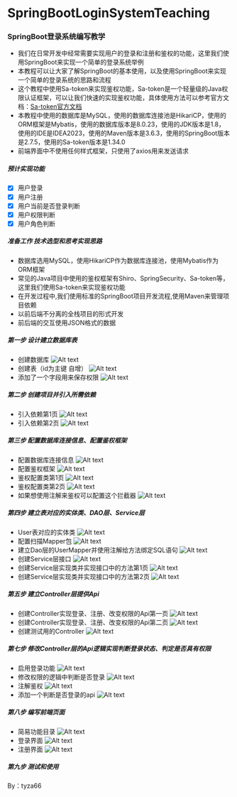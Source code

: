 # SpringBootLoginSystemTeaching
### SpringBoot登录系统编写教学
- 我们在日常开发中经常需要实现用户的登录和注册和鉴权的功能，这里我们使用SpringBoot来实现一个简单的登录系统举例
- 本教程可以让大家了解SpringBoot的基本使用，以及使用SpringBoot来实现一个简单的登录系统的思路和流程
- 这个教程中使用Sa-token来实现鉴权功能，Sa-token是一个轻量级的Java权限认证框架，可以让我们快速的实现鉴权功能，具体使用方法可以参考官方文档：[Sa-token官方文档](https://sa-token.cc/doc.html)
- 本教程中使用的数据库是MySQL，使用的数据库连接池是HikariCP，使用的ORM框架是Mybatis，使用的数据库版本是8.0.23，使用的JDK版本是1.8，使用的IDE是IDEA2023，使用的Maven版本是3.6.3，使用的SpringBoot版本是2.7.5，使用的Sa-token版本是1.34.0
- 前端界面中不使用任何样式框架，只使用了axios用来发送请求

##### 预计实现功能
  - [x] 用户登录
  - [x] 用户注册
  - [x] 用户当前是否登录判断
  - [x] 用户权限判断
  - [x] 用户角色判断

##### 准备工作 技术选型和思考实现思路
  - 数据库选用MySQL，使用HikariCP作为数据库连接池，使用Mybatis作为ORM框架
  - 常见的Java项目中使用的鉴权框架有Shiro、SpringSecurity、Sa-token等，这里我们使用Sa-token来实现鉴权功能
  - 在开发过程中,我们使用标准的SpringBoot项目开发流程,使用Maven来管理项目依赖
  - 以前后端不分离的全栈项目的形式开发
  - 前后端的交互使用JSON格式的数据

##### 第一步 设计建立数据库表
  - 创建数据库
    ![Alt text](./%E6%95%99%E7%A8%8B%E5%9B%BE%E7%89%87/%E5%88%9B%E5%BB%BA%E6%95%B0%E6%8D%AE%E5%BA%93.png)
  - 创建表（id为主键 自增）
    ![Alt text](./%E6%95%99%E7%A8%8B%E5%9B%BE%E7%89%87/%E5%BB%BA%E8%A1%A8.png)
  - 添加了一个字段用来保存权限
    ![Alt text](./%E6%95%99%E7%A8%8B%E5%9B%BE%E7%89%87/%E6%B7%BB%E5%8A%A0%E4%BA%86%E4%B8%80%E4%B8%AA%E5%AD%97%E6%AE%B5%E7%94%A8%E6%9D%A5%E5%8C%BA%E5%88%86%E6%9D%83%E9%99%90.png)

##### 第二步 创建项目并引入所需依赖
  - 引入依赖第1页
    ![Alt text](./%E6%95%99%E7%A8%8B%E5%9B%BE%E7%89%87/%E5%BC%95%E5%85%A5%E4%BE%9D%E8%B5%961.png)
  - 引入依赖第2页
    ![Alt text](./%E6%95%99%E7%A8%8B%E5%9B%BE%E7%89%87/%E5%BC%95%E5%85%A5%E4%BE%9D%E8%B5%962.png)

##### 第三步 配置数据库连接信息、配置鉴权框架
  - 配置数据库连接信息
    ![Alt text](./%E6%95%99%E7%A8%8B%E5%9B%BE%E7%89%87/%E9%85%8D%E7%BD%AE%E6%95%B0%E6%8D%AE%E5%BA%93%E8%BF%9E%E6%8E%A5%E4%BF%A1%E6%81%AF.png)
   - 配置鉴权框架
    ![Alt text](./%E6%95%99%E7%A8%8B%E5%9B%BE%E7%89%87/%E9%85%8D%E7%BD%AE%E9%89%B4%E6%9D%83%E6%A1%86%E6%9E%B6.png) 
  - 鉴权配置类第1页
    ![Alt text](./%E6%95%99%E7%A8%8B%E5%9B%BE%E7%89%87/%E9%89%B4%E6%9D%83%E9%85%8D%E7%BD%AE%E7%B1%BB1.png) 
  - 鉴权配置类第2页
    ![Alt text](./%E6%95%99%E7%A8%8B%E5%9B%BE%E7%89%87/%E9%89%B4%E6%9D%83%E9%85%8D%E7%BD%AE%E7%B1%BB2.png) 
  - 如果想使用注解来鉴权可以配置这个拦截器
    ![Alt text](./%E6%95%99%E7%A8%8B%E5%9B%BE%E7%89%87/%E9%85%8D%E7%BD%AE%E6%8B%A6%E6%88%AA%E5%99%A8%E4%BB%A5%E6%94%AF%E6%8C%81%E6%B3%A8%E8%A7%A3.png) 

##### 第四步 建立表对应的实体类、DAO层、Service层
  - User表对应的实体类
    ![Alt text](./%E6%95%99%E7%A8%8B%E5%9B%BE%E7%89%87/%E7%94%A8%E6%88%B7%E5%AE%9E%E4%BD%93%E7%B1%BB.png)
  - 配置扫描Mapper包
    ![Alt text](./%E6%95%99%E7%A8%8B%E5%9B%BE%E7%89%87/%E6%89%AB%E6%8F%8FMapper%E5%8C%85.png)
  - 建立Dao层的UserMapper并使用注解给方法绑定SQL语句
    ![Alt text](./%E6%95%99%E7%A8%8B%E5%9B%BE%E7%89%87/%E5%BB%BA%E7%AB%8BDao%E5%B1%82%E7%9A%84Mapper.png)
  - 创建Service层接口
    ![Alt text](./%E6%95%99%E7%A8%8B%E5%9B%BE%E7%89%87/%E5%88%9B%E5%BB%BAService%E5%B1%82%E6%8E%A5%E5%8F%A3.png)
  - 创建Service层实现类并实现接口中的方法第1页
    ![Alt text](./%E6%95%99%E7%A8%8B%E5%9B%BE%E7%89%87/Service%E5%AE%9E%E7%8E%B0%E7%B1%BB1.png)
  - 创建Service层实现类并实现接口中的方法第2页
    ![Alt text](./%E6%95%99%E7%A8%8B%E5%9B%BE%E7%89%87/Services%E5%AE%9E%E7%8E%B0%E7%B1%BB2.png)

##### 第五步 建立Controller层提供Api
  - 创建Controller实现登录、注册、改变权限的Api第一页
    ![Alt text](./%E6%95%99%E7%A8%8B%E5%9B%BE%E7%89%87/controller1.png)
  - 创建Controller实现登录、注册、改变权限的Api第二页
    ![Alt text](./%E6%95%99%E7%A8%8B%E5%9B%BE%E7%89%87/controller2.png)
  - 创建测试用的Controller
    ![Alt text](./%E6%95%99%E7%A8%8B%E5%9B%BE%E7%89%87/%E6%B5%8B%E8%AF%95%E7%94%A8controller.png)

##### 第七步 修改Controller层的Api逻辑实现判断登录状态、判定是否具有权限
  - 启用登录功能
    ![Alt text](./%E6%95%99%E7%A8%8B%E5%9B%BE%E7%89%87/%E5%90%AF%E7%94%A8%E7%99%BB%E5%BD%95%E5%8A%9F%E8%83%BD.png)
  - 修改权限的逻辑中判断是否登录
    ![Alt text](./%E6%95%99%E7%A8%8B%E5%9B%BE%E7%89%87/%E5%88%A4%E6%96%AD%E6%98%AF%E5%90%A6%E7%99%BB%E5%BD%95.png)
  - 注解鉴权
    ![Alt text](./%E6%95%99%E7%A8%8B%E5%9B%BE%E7%89%87/%E6%B3%A8%E8%A7%A3%E9%89%B4%E6%9D%83.png)
  - 添加一个判断是否登录的api
    ![Alt text](./%E6%95%99%E7%A8%8B%E5%9B%BE%E7%89%87/%E5%88%A4%E6%96%AD%E6%98%AF%E5%90%A6%E7%99%BB%E5%BD%95api.png)

##### 第八步 编写前端页面
  - 简易功能目录
    ![Alt text](./%E6%95%99%E7%A8%8B%E5%9B%BE%E7%89%87/%E5%8A%9F%E8%83%BD%E7%9B%AE%E5%BD%95.png)
  - 登录界面
    ![Alt text](./%E6%95%99%E7%A8%8B%E5%9B%BE%E7%89%87/%E7%99%BB%E5%BD%95%E7%95%8C%E9%9D%A2.png)
  - 注册界面
    ![Alt text](./%E6%95%99%E7%A8%8B%E5%9B%BE%E7%89%87/%E6%B3%A8%E5%86%8C%E7%95%8C%E9%9D%A2.png)

##### 第九步 测试和使用

By：tyza66